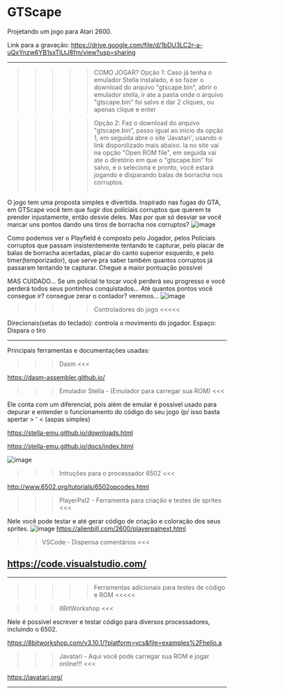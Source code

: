 # GTScape
Projetando um jogo para Atari 2600.

Link para a gravação: https://drive.google.com/file/d/1bDU3LC2r-a-uQxYnzw6YB1sxTlLtJ8fm/view?usp=sharing

-------------------------------------------------------------------------------------------------
>>>>> COMO JOGAR?
>>>>> Opção 1:
>>> Caso já tenha o emulador Stella instalado, é so fazer o download do arquivo "gtscape.bin",
>>> abrir o emulador stella, ir ate a pasta onde o arquivo "gtscape.bin" foi salvo e dar 2 cliques,
>>> ou apenas clique e enter

>>>>> Opção 2:
>>> Faz o download do arquivo "gtscape.bin", passo igual ao inicio da opção 1, em seguida
>>> abre o site 'Javatari', usando o link disponilizado mais abaixo. la no site vai na opção
>>> "Open ROM file", em seguida vai ate o diretório em que o "gtscape.bin" foi salvo, e o seleciona
>>> e pronto, você estará jogando e disparando balas de borracha nos corruptos.
>>>>>>>>>>>>>>>> -------------------------------------------------------------------------------



O jogo tem uma proposta simples e divertida. Inspirado nas fugas do 
GTA, em GTScape você tem que fugir dos policiais corruptos que querem
te prender injustamente, então desvie deles. Mas por que só desviar
se você marcar uns pontos dando uns tiros de borracha nos corruptos?
![image](https://github.com/kjohnm/rejoscape/assets/101677572/e2a30443-46c1-4d05-8e5f-3707f8490f88)

Como podemos ver o Playfield é composto pelo Jogador, pelos Policiais corruptos que
passam insistentemente tentando te capturar, pelo placar de balas de borracha acertadas, 
placar do canto superior esquerdo, e pelo timer(temporizador), que serve pra saber também
quantos corruptos já passaram tentando te capturar. Chegue a maior pontuação possível

MAS CUIDADO... Se um policial te tocar você perderá seu progresso e você perderá todos seus pontinhos
conquistados... Até quantos pontos você consegue ir? consegue zerar o contador? veremos...
![image](https://github.com/kjohnm/rejoscape/assets/101677572/1f96db19-819b-4a09-a9ce-1dedcd4be51a)


>>>>> Controladores do jogo <<<<<

Direcionais(setas do teclado): controla o movimento do jogador.
Espaço: Dispara o tiro
 
--------------------------------------------------------------
Principais ferramentas e documentações usadas:

>>> Dasm <<<

https://dasm-assembler.github.io/

>>> Emulador Stella - (Emulador para carregar sua ROM) <<<

Ele conta com um diferencial, pois além de emular é 
possível usado para depurar e entender o funcionamento
do código do seu jogo (p/ isso basta apertar > ' < (aspas simples)

https://stella-emu.github.io/downloads.html

https://stella-emu.github.io/docs/index.html

![image](https://github.com/kjohnm/rejoscape/assets/101677572/3e35e23a-bd5e-4cf1-8931-e70822b77b4f)


>>> Intruções para o processador 6502 <<<

http://www.6502.org/tutorials/6502opcodes.html

>>> PlayerPal2 - Ferramenta para criação e testes de sprites <<< 

Nele você pode testar e até gerar código de criação e coloração
dos seus sprites.
![image](https://github.com/kjohnm/rejoscape/assets/101677572/3464a994-94c4-4b61-8f98-337cd15fbe8e)
https://alienbill.com/2600/playerpalnext.html

>> VSCode - Dispensa comentários <<< 

https://code.visualstudio.com/
--------------------------------------------------------------

--------------------------------------------------------------
>>>>> Ferramentas adicionais para testes de código e ROM <<<<<

>>> 8BitWorkshop <<<

Nele é possível escrever e testar código para diversos
processadores, incluindo o 6502.

https://8bitworkshop.com/v3.10.1/?platform=vcs&file=examples%2Fhello.a

>>> Javatari - Aqui você pode carregar sua ROM e jogar online!!! <<<

https://javatari.org/

-------------------------------------------------------------

